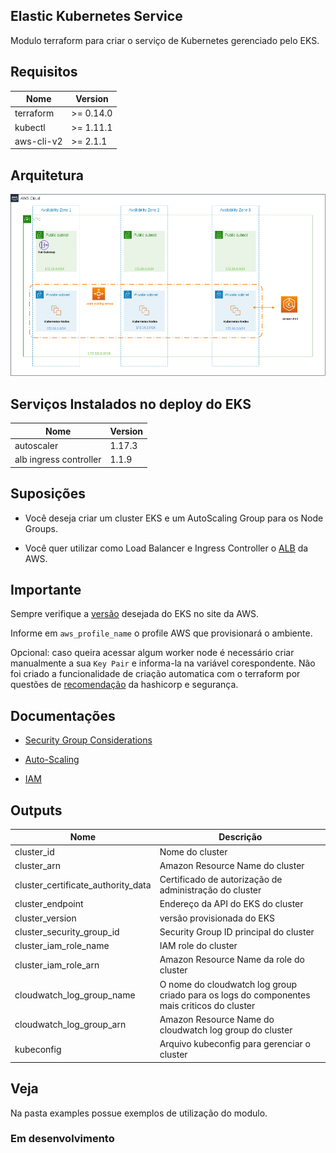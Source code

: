 ## Elastic Kubernetes Service

Modulo terraform para criar o serviço de Kubernetes gerenciado pelo EKS.

## Requisitos

| Nome | Version |
|------|---------|
| terraform | >= 0.14.0 |
| kubectl | >= 1.11.1 |
| aws-cli-v2 | >= 2.1.1 |

## Arquitetura

![img](cloud_diagram.png)

## Serviços Instalados no deploy do EKS

| Nome | Version |
|------|---------|
| autoscaler | 1.17.3 |
| alb ingress controller | 1.1.9 |

## Suposições

* Você deseja criar um cluster EKS e um AutoScaling Group para os Node Groups.

* Você quer utilizar como Load Balancer e Ingress Controller o [ALB](https://docs.aws.amazon.com/elasticloadbalancing/latest/application/introduction.html)
 da AWS.

## Importante

Sempre verifique a [versão](https://docs.aws.amazon.com/eks/latest/userguide/kubernetes-versions.html) desejada do EKS 
no site da AWS.

Informe em `aws_profile_name` o profile AWS que provisionará o ambiente.

Opcional: caso queira acessar algum worker node é necessário criar manualmente a sua `Key Pair` e informa-la na variável
corespondente. Não foi criado a funcionalidade de criação automatica com o terraform por questões de [recomendação](https://registry.terraform.io/providers/hashicorp/tls/latest/docs/resources/private_key) da hashicorp e segurança.

## Documentações

* [Security Group Considerations](https://docs.aws.amazon.com/eks/latest/userguide/sec-group-reqs.html)

* [Auto-Scaling](https://docs.aws.amazon.com/eks/latest/userguide/cluster-autoscaler.html)

* [IAM](https://github.com/terraform-aws-modules/terraform-aws-eks/blob/master/docs/iam-permissions.md)

## Outputs

| Nome | Descrição |
|------|-----------|
|cluster_id| Nome do cluster |
|cluster_arn| Amazon Resource Name do cluster |
|cluster_certificate_authority_data| Certificado de autorização de administração do cluster |
|cluster_endpoint| Endereço da API do EKS do cluster |
|cluster_version| versão provisionada do EKS |
|cluster_security_group_id| Security Group ID principal do cluster |
|cluster_iam_role_name| IAM role do cluster |
|cluster_iam_role_arn| Amazon Resource Name da role do cluster |
|cloudwatch_log_group_name| O nome do cloudwatch log group criado para os logs do componentes mais criticos do cluster |
|cloudwatch_log_group_arn| Amazon Resource Name do cloudwatch log group do cluster |
|kubeconfig| Arquivo kubeconfig para gerenciar o cluster |

## Veja

Na pasta examples possue exemplos de utilização do modulo.

### Em desenvolvimento
